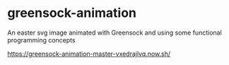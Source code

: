 # greensock-animation
An easter svg image animated with Greensock and using some functional programming concepts

https://greensock-animation-master-vxedrajlvq.now.sh/
